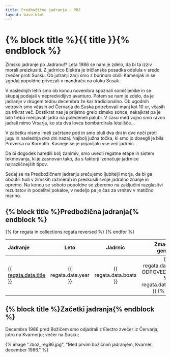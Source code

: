 ```yaml
---
title: Predbožično jadranje - PBJ
layout: base.html
---
```


<h1 class="!mb-gap">{% block title %}{{ title }}{% endblock %}</h1>

Zimsko jadranje po Jadranu!? Leta 1986 se nam je zdelo, da bi ta izziv morali preizkusiti. Z jadrnico Elektra je tričlanska posadka odplula v sredo zvečer proti Susku. Ob jutranji zarji smo z burinom obšli Kamenjak in se zgodaj popoldne privezali v mandraču na otoku Susak.

V naslednjih letih smo ob koncu novembra spoznali somišljenike in se skupaj podajali v nepredvidljivo avanturo. Potem se nam je zdelo, da je jadranje v drugem tednu decembra že kar tradicionalno. Ob ugodnih vetrovih smo včasih od Červarja do Suska potrebovali manj kot 10 ur, včasih pa trikrat več. Dostikrat nas je prijetno grelo zimsko sonce, nekajkrat pa je bilo treba menjavati jadra na poledeneli palubi. V času med vojno smo ravno jadrali mimo Vrsarja, ko sta dva lovca bombardirala letališče...

V začetku nismo imeli začrtane poti in smo pluli dva dni in dve noči proti jugu in naslednja dva dni nazaj. Najbolj južna točka, ki smo jo dosegli je bila Proversa na Kornatih. Kasneje se je prijavljalo vse več jadrnic.

Da bi dogodek naredili bolj zanimiv, smo uvedli regatne etape in sistem tekmovanja, ki je zasnovan tako, da s faktorji izenačuje jadrnice najrazličnejših tipov.

Sedaj se na Predbožičnem jadranju srečujemo ljubitelji morja, da bi ga občutili tudi v zimskih razmerah in preskusili svoje jadralno znanje in opremo. Na koncu se soboto popoldne se zberemo na zaključini razglasitvi rezultatov in podelitvi pokalov, v nedeljo pa je čas za vrnitev v matično marino.


<h2 class="!mb-gap">{% block title %}Predbožična jadranja{% endblock %}</h2>

<table>
    <thead>
        <tr>
            <th align="left">Jadranje</th>
            <th align="center">Leto</th>
            <th align="center">Jadrnic</th>
            <th align="center">Zmagovalec generalno</th>
            <th align="center">Zmagovalec korigirano</th>
        </tr>
    </thead>
    <tbody>
        {% for regata in collections.regata reversed %}
            <tr>
                <td><a href="{{ regata.url }}"> {{ regata.data.title }} </a></td>
                <td align="center">{{ regata.data.year }}</td>
                <td align="center">{{ regata.data.boats }}</td>
                <td align="center">
                    {% if regata.data.cancel %}
                        ODPOVEDANO
                    {% else %}
                        {{ regata.data.winner_abs }}
                    {% endif %}
                </td>
                <td align="center">{{ regata.data.winner_cor }}</td>
            </tr>
        {% endfor %}
    </tbody>
</table>

<h2 class="!mb-gap">{% block title %}Začetki jadranja{% endblock %}</h2>

Decembra 1986 pred Božičem smo odjadrali z Electro zvečer iz Červarja; jutro na Kvarnerju; večer na Susku;

{% image "./boz_reg86.jpg", "Med prvim božičnim jadranjem, Kvarner, december 1986." %}
